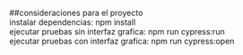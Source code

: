 ##consideraciones para el proyecto  
instalar dependencias: npm install  
ejecutar pruebas sin interfaz grafica: npm run cypress:run  
ejecutar pruebas con interfaz grafica: npm run cypress:open  